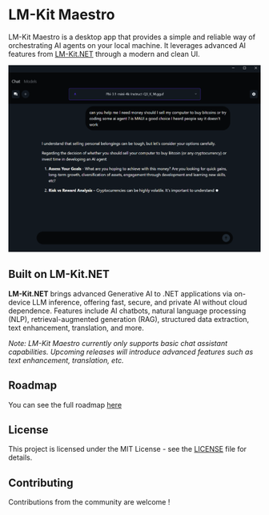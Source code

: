 # LM-Kit Maestro

LM-Kit Maestro is a desktop app that provides a simple and reliable way of orchestrating AI agents on your local machine. It leverages advanced AI features from [LM-Kit.NET](https://github.com/Lk-it/LM-Kit.NET) through a modern and clean UI.

![LM-Kit Maestro](https://github.com/LM-Kit/LM-Kit-Maestro/blob/main/lm-kit-maestro.png?raw=true)

## Built on LM-Kit.NET

**LM-Kit.NET** brings advanced Generative AI to .NET applications via on-device LLM inference, offering fast, secure, and private AI without cloud dependence.
Features include AI chatbots, natural language processing (NLP), retrieval-augmented generation (RAG), structured data extraction, text enhancement, translation, and more.

*Note: LM-Kit Maestro currently only supports basic chat assistant capabilities. Upcoming releases will introduce advanced features such as text enhancement, translation, etc.*

## Roadmap

You can see the full roadmap [here](https://github.com/orgs/LM-Kit/projects/1)

## License

This project is licensed under the MIT License - see the [LICENSE](LICENSE) file for details.


## Contributing

Contributions from the community are welcome !





